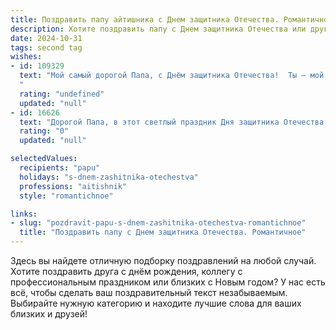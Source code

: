 ```yaml
---
title: Поздравить папу айтишника с Днем защитника Отечества. Романтичное
description: Хотите поздравить папу с Днем защитника Отечества или другим праздником? Наш ИИ создаст незабываемое поздравление, а вы обязательно выделитесь среди других.  
date: 2024-10-31
tags: second tag
wishes:
- id: 109329
  text: "Мой самый дорогой Папа, с Днём защитника Отечества!  Ты — мой защитник не только в переносном смысле, но и в самом прямом: защищаешь нашу семью своей силой, заботой и любовью. Твоя работа, хоть и за компьютером,  — это тоже защита, защита нашего будущего, твоим умом и талантом ты создаёшь мир, безопасный и комфортный для нас. Спасибо тебе за это, за твою нежность, за твою мощь скрытую за ласковой улыбкой.  Пусть этот день будет полон тепла, света и радости, а наша любовь будет твоей самой надёжной крепостью.
  "
  rating: "undefined"
  updated: "null"
- id: 16626
  text: "Дорогой Папа, в этот светлый праздник Дня защитника Отечества, я хочу поздравить тебя с великим и почётным днем! Ты не только защитник нашего дома, но и настоящий герой в мире айти, где твои умения и знания создают новые возможности для нас всех. Пусть каждый день приносит тебе радость и удовлетворение от твоей нелегкой, но такой важной работы. Твоя любовь и поддержка всегда будут для меня самым ценным отечеством. С праздником, Папа! Ты мой настоящий защитник и герой!"
  rating: "0"
  updated: "null"

selectedValues:
  recipients: "papu"
  holidays: "s-dnem-zashitnika-otechestva"
  professions: "aitishnik"
  style: "romantichnoe"

links:
- slug: "pozdravit-papu-s-dnem-zashitnika-otechestva-romantichnoe"
  title: "Поздравить папу с Днем защитника Отечества. Романтичное"
---
```


Здесь вы найдете отличную подборку поздравлений на любой случай. 
Хотите поздравить друга с днём рождения, коллегу с профессиональным праздником или близких с Новым годом? У нас есть всё, чтобы сделать ваш поздравительный текст незабываемым. Выбирайте нужную категорию и находите лучшие слова для ваших близких и друзей!
